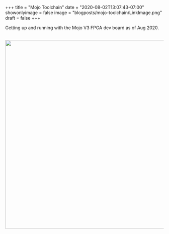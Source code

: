 +++
title = "Mojo Toolchain"
date = "2020-08-02T13:07:43-07:00"
showonlyimage = false
image = "blogposts/mojo-toolchain/LinkImage.png"
draft = false
+++

Getting up and running with the Mojo V3 FPGA dev board as of Aug 2020.
<!--more-->

<br />
<img src="/blogposts/mojo-toolchain/ISE-counter-program.png" alt=""  style="width:600px" class="img-responsive" />
<br />


